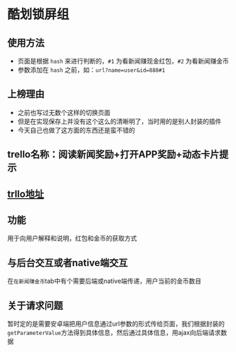 # 酷划锁屏组

## 使用方法

* 页面是根据 `hash` 来进行判断的，`#1` 为看新闻赚现金红包，`#2` 为看新闻赚金币
* 参数添加在 `hash` 之前，如：`url?name=user&id=888#1`

## 上榜理由

* 之前也写过无数个这样的切换页面
* 但是在实现保存上并没有这个这么的清晰明了，当时用的是别人封装的插件
* 今天自己也做了这方面的东西还是蛮不错的

## trello名称：阅读新闻奖励+打开APP奖励+动态卡片提示

## [trllo地址](https://trello.com/c/ibRY9O9I/537-2%E3%80%81-%E9%98%85%E8%AF%BB%E6%96%B0%E9%97%BB%E5%A5%96%E5%8A%B1%E6%89%93%E5%BC%80app%E5%A5%96%E5%8A%B1%E5%8A%A8%E6%80%81%E5%8D%A1%E7%89%87%E6%8F%90%E7%A4%BA)

## 功能

用于向用户解释和说明，红包和金币的获取方式

## 与后台交互或者native端交互

在`在新闻赚金币`tab中有个需要后端或native端传递，用户当前的金币数目

## 关于请求问题

暂时定的是需要安卓端把用户信息通过url参数的形式传给页面，我们根据封装的`getParameterValue`方法得到具体信息，然后通过具体信息，用ajax向后端请求数据

